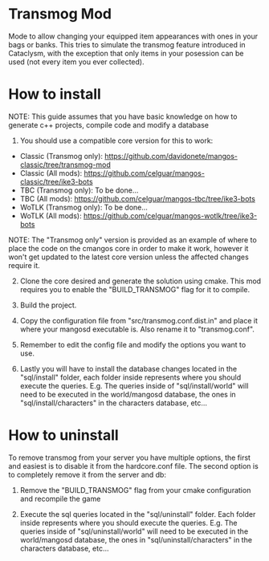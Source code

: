 # Transmog Mod
Mode to allow changing your equipped item appearances with ones in your bags or banks. This tries to simulate the transmog feature introduced in Cataclysm, with the exception that only items in your posession can be used (not every item you ever collected).

# How to install
NOTE: This guide assumes that you have basic knowledge on how to generate c++ projects, compile code and modify a database

1. You should use a compatible core version for this to work: 
- Classic (Transmog only): https://github.com/davidonete/mangos-classic/tree/transmog-mod
- Classic (All mods): https://github.com/celguar/mangos-classic/tree/ike3-bots
- TBC (Transmog only): To be done...
- TBC (All mods): https://github.com/celguar/mangos-tbc/tree/ike3-bots
- WoTLK (Transmog only): To be done...
- WoTLK (All mods): https://github.com/celguar/mangos-wotlk/tree/ike3-bots

NOTE: The "Transmog only" version is provided as an example of where to place the code on the cmangos core in order to make it work, however it won't get updated to the latest core version unless the affected changes require it.

2. Clone the core desired and generate the solution using cmake. This mod requires you to enable the "BUILD_TRANSMOG" flag for it to compile.

3. Build the project.

4. Copy the configuration file from "src/transmog.conf.dist.in" and place it where your mangosd executable is. Also rename it to "transmog.conf".

5. Remember to edit the config file and modify the options you want to use.

6. Lastly you will have to install the database changes located in the "sql/install" folder, each folder inside represents where you should execute the queries. E.g. The queries inside of "sql/install/world" will need to be executed in the world/mangosd database, the ones in "sql/install/characters" in the characters database, etc...

# How to uninstall
To remove transmog from your server you have multiple options, the first and easiest is to disable it from the hardcore.conf file. The second option is to completely remove it from the server and db:

1. Remove the "BUILD_TRANSMOG" flag from your cmake configuration and recompile the game

2. Execute the sql queries located in the "sql/uninstall" folder. Each folder inside represents where you should execute the queries. E.g. The queries inside of "sql/uninstall/world" will need to be executed in the world/mangosd database, the ones in "sql/uninstall/characters" in the characters database, etc...
